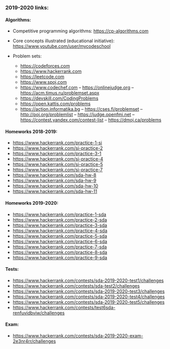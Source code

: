 ### 2019-2020 links:<br>

#### Algorithms:
- Competitive programming algorithms: https://cp-algorithms.com
- Core concepts illustrated (educational initiative): https://www.youtube.com/user/mycodeschool

- Problem sets:
  - https://codeforces.com
  - https://www.hackerrank.com
  - https://leetcode.com
  - https://www.spoj.com
  - https://www.codechef.com
  – https://onlinejudge.org
  – https://acm.timus.ru/problemset.aspx
  - https://devskill.com/CodingProblems
  - https://open.kattis.com/problems
  - https://action.informatika.bg
  – https://cses.fi/problemset
  – http://poj.org/problemlist
  – https://judge.openfmi.net
  – https://contest.yandex.com/contest-list
  – https://dmoj.ca/problems

#### Homeworks 2018-2019:
- https://www.hackerrank.com/practice-1-si
- https://www.hackerrank.com/si-practice-2
- https://www.hackerrank.com/practice-3-1
- https://www.hackerrank.com/si-practice-4
- https://www.hackerrank.com/si-practice-5
- https://www.hackerrank.com/si-practice-7 
- https://www.hackerrank.com/sda-hw-8 
- https://www.hackerrank.com/sda-hw-9 
- https://www.hackerrank.com/sda-hw-10 
- https://www.hackerrank.com/sda-hw-11 

#### Homeworks 2019-2020:
- https://www.hackerrank.com/practice-1-sda
- https://www.hackerrank.com/practice-2-sda
- https://www.hackerrank.com/practice-3-sda
- https://www.hackerrank.com/practice-4-sda
- https://www.hackerrank.com/practice-5-sda
- https://www.hackerrank.com/practice-6-sda
- https://www.hackerrank.com/practice-7-sda
- https://www.hackerrank.com/practice-8-sda
- https://www.hackerrank.com/practice-9-sda

#### Tests:
- https://www.hackerrank.com/contests/sda-2019-2020-test1/challenges
- https://www.hackerrank.com/contests/sda-test2/challenges
- https://www.hackerrank.com/contests/sda-2019-2020-test3/challenges
- https://www.hackerrank.com/contests/sda-2019-2020-test4/challenges
- https://www.hackerrank.com/contests/sda-2019-2020-test5/challenges 
- https://www.hackerrank.com/contests/test6sda-renfuvidbviw/challenges

#### Exam:
- https://www.hackerrank.com/contests/sda-2019-2020-exam-2e3nr4rr/challenges
